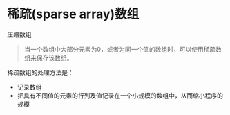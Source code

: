 # 稀疏(sparse array)数组
压缩数组
>当一个数组中大部分元素为0，或者为同一个值的数组时，可以使用稀疏数组来保存该数组。

稀疏数组的处理方法是：

- 记录数组
- 把具有不同值的元素的行列及值记录在一个小规模的数组中，从而缩小程序的规模